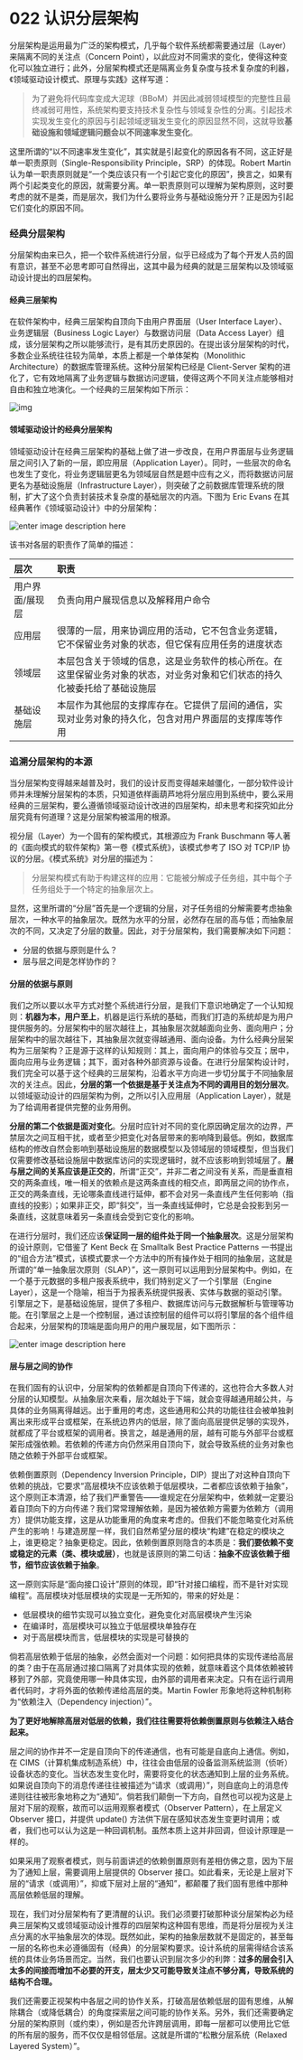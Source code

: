# 022 认识分层架构

分层架构是运用最为广泛的架构模式，几乎每个软件系统都需要通过层（Layer）来隔离不同的关注点（Concern Point），以此应对不同需求的变化，使得这种变化可以独立进行；此外，分层架构模式还是隔离业务复杂度与技术复杂度的利器，《领域驱动设计模式、原理与实践》这样写道：

> 为了避免将代码库变成大泥球（BBoM）并因此减弱领域模型的完整性且最终减弱可用性，系统架构要支持技术复杂性与领域复杂性的分离。引起技术实现发生变化的原因与引起领域逻辑发生变化的原因显然不同，这就导致**基础设施和领域逻辑问题会以不同速率发生变化**。

这里所谓的“以不同速率发生变化”，其实就是引起变化的原因各有不同，这正好是单一职责原则（Single-Responsibility Principle，SRP）的体现。Robert Martin 认为单一职责原则就是“一个类应该只有一个引起它变化的原因”，换言之，如果有两个引起类变化的原因，就需要分离。单一职责原则可以理解为架构原则，这时要考虑的就不是类，而是层次，我们为什么要将业务与基础设施分开？正是因为引起它们变化的原因不同。

### 经典分层架构

分层架构由来已久，把一个软件系统进行分层，似乎已经成为了每个开发人员的固有意识，甚至不必思考即可自然得出，这其中最为经典的就是三层架构以及领域驱动设计提出的四层架构。

#### 经典三层架构

在软件架构中，经典三层架构自顶向下由用户界面层（User Interface Layer）、业务逻辑层（Business Logic Layer）与数据访问层（Data Access Layer）组成，该分层架构之所以能够流行，是有其历史原因的。在提出该分层架构的时代，多数企业系统往往较为简单，本质上都是一个单体架构（Monolithic Architecture）的数据库管理系统。这种分层架构已经是 Client-Server 架构的进化了，它有效地隔离了业务逻辑与数据访问逻辑，使得这两个不同关注点能够相对自由和独立地演化。一个经典的三层架构如下所示：

![img](images/da59ee30-acf2-11e8-9c45-adc0fa12a28f.png)

#### 领域驱动设计的经典分层架构

领域驱动设计在经典三层架构的基础上做了进一步改良，在用户界面层与业务逻辑层之间引入了新的一层，即应用层（Application Layer）。同时，一些层次的命名也发生了变化，将业务逻辑层更名为领域层自然是题中应有之义，而将数据访问层更名为基础设施层（Infrastructure Layer），则突破了之前数据库管理系统的限制，扩大了这个负责封装技术复杂度的基础层次的内涵。下图为 Eric Evans 在其经典著作《领域驱动设计》中的分层架构：

![enter image description here](images/f942d550-acf2-11e8-afe5-6ba901a27e1b.png)

该书对各层的职责作了简单的描述：

| 层次            | 职责                                                         |
| :-------------- | :----------------------------------------------------------- |
| 用户界面/展现层 | 负责向用户展现信息以及解释用户命令                           |
| 应用层          | 很薄的一层，用来协调应用的活动，它不包含业务逻辑，它不保留业务对象的状态，但它保有应用任务的进度状态 |
| 领域层          | 本层包含关于领域的信息，这是业务软件的核心所在。在这里保留业务对象的状态，对业务对象和它们状态的持久化被委托给了基础设施层 |
| 基础设施层      | 本层作为其他层的支撑库存在。它提供了层间的通信，实现对业务对象的持久化，包含对用户界面层的支撑库等作用 |

### 追溯分层架构的本源

当分层架构变得越来越普及时，我们的设计反而变得越来越僵化，一部分软件设计师并未理解分层架构的本质，只知道依样画葫芦地将分层应用到系统中，要么采用经典的三层架构，要么遵循领域驱动设计改进的四层架构，却未思考和探究如此分层究竟有何道理？这是分层架构被滥用的根源。

视分层（Layer）为一个固有的架构模式，其根源应为 Frank Buschmann 等人著的《面向模式的软件架构》第一卷《模式系统》，该模式参考了 ISO 对 TCP/IP 协议的分层。《模式系统》对分层的描述为：

> 分层架构模式有助于构建这样的应用：它能被分解成子任务组，其中每个子任务组处于一个特定的抽象层次上。

显然，这里所谓的“分层”首先是一个逻辑的分层，对子任务组的分解需要考虑抽象层次，一种水平的抽象层次。既然为水平的分层，必然存在层的高与低；而抽象层次的不同，又决定了分层的数量。因此，对于分层架构，我们需要解决如下问题：

- 分层的依据与原则是什么？
- 层与层之间是怎样协作的？

#### 分层的依据与原则

我们之所以要以水平方式对整个系统进行分层，是我们下意识地确定了一个认知规则：**机器为本，用户至上**，机器是运行系统的基础，而我们打造的系统却是为用户提供服务的。分层架构中的层次越往上，其抽象层次就越面向业务、面向用户；分层架构中的层次越往下，其抽象层次就变得越通用、面向设备。为什么经典分层架构为三层架构？正是源于这样的认知规则：其上，面向用户的体验与交互；居中，面向应用与业务逻辑；其下，面对各种外部资源与设备。在进行分层架构设计时，我们完全可以基于这个经典的三层架构，沿着水平方向进一步切分属于不同抽象层次的关注点。因此，**分层的第一个依据是基于关注点为不同的调用目的划分层次**。以领域驱动设计的四层架构为例，之所以引入应用层（Application Layer），就是为了给调用者提供完整的业务用例。

**分层的第二个依据是面对变化**。分层时应针对不同的变化原因确定层次的边界，严禁层次之间互相干扰，或者至少把变化对各层带来的影响降到最低。例如，数据库结构的修改自然会影响到基础设施层的数据模型以及领域层的领域模型，但当我们仅需要修改基础设施层中数据库访问的实现逻辑时，就不应该影响到领域层了。**层与层之间的关系应该是正交的**，所谓“正交”，并非二者之间没有关系，而是垂直相交的两条直线，唯一相关的依赖点是这两条直线的相交点，即两层之间的协作点，正交的两条直线，无论哪条直线进行延伸，都不会对另一条直线产生任何影响（指直线的投影）；如果非正交，即“斜交”，当一条直线延伸时，它总是会投影到另一条直线，这就意味着另一条直线会受到它变化的影响。

在进行分层时，我们还应该**保证同一层的组件处于同一个抽象层次**。这是分层架构的设计原则，它借鉴了 Kent Beck 在 Smalltalk Best Practice Patterns 一书提出的“组合方法”模式，该模式要求一个方法中的所有操作处于相同的抽象层，这就是所谓的“单一抽象层次原则（SLAP）”，这一原则可以运用到分层架构中。例如，在一个基于元数据的多租户报表系统中，我们特别定义了一个引擎层（Engine Layer），这是一个隐喻，相当于为报表系统提供报表、实体与数据的驱动引擎。引擎层之下，是基础设施层，提供了多租户、数据库访问与元数据解析与管理等功能。在引擎层之上是一个控制层，通过该控制层的组件可以将引擎层的各个组件组合起来，分层架构的顶端是面向用户的用户展现层，如下图所示：

![enter image description here](images/19351620-acf3-11e8-afe5-6ba901a27e1b.png)

#### 层与层之间的协作

在我们固有的认识中，分层架构的依赖都是自顶向下传递的，这也符合大多数人对分层的认知模型。从抽象层次来看，层次越处于下端，就会变得越通用越公共，与具体的业务隔离得越远。出于重用的考虑，这些通用和公共的功能往往会被单独剥离出来形成平台或框架，在系统边界内的低层，除了面向高层提供足够的实现外，就都成了平台或框架的调用者。换言之，越是通用的层，越有可能与外部平台或框架形成强依赖。若依赖的传递方向仍然采用自顶向下，就会导致系统的业务对象也随之依赖于外部平台或框架。

依赖倒置原则（Dependency Inversion Principle，DIP）提出了对这种自顶向下依赖的挑战，它要求“高层模块不应该依赖于低层模块，二者都应该依赖于抽象”，这个原则正本清源，给了我们严重警告——谁规定在分层架构中，依赖就一定要沿着自顶向下的方向传递？我们常常理解依赖，是因为被依赖方需要为依赖方（调用方）提供功能支撑，这是从功能重用的角度来考虑的。但我们不能忽略变化对系统产生的影响！与建造房屋一样，我们自然希望分层的模块“构建”在稳定的模块之上，谁更稳定？抽象更稳定。因此，依赖倒置原则隐含的本质是：**我们要依赖不变或稳定的元素（类、模块或层）**，也就是该原则的第二句话：**抽象不应该依赖于细节，细节应该依赖于抽象**。

这一原则实际是“面向接口设计”原则的体现，即“针对接口编程，而不是针对实现编程”。高层模块对低层模块的实现是一无所知的，带来的好处是：

- 低层模块的细节实现可以独立变化，避免变化对高层模块产生污染
- 在编译时，高层模块可以独立于低层模块单独存在
- 对于高层模块而言，低层模块的实现是可替换的

倘若高层依赖于低层的抽象，必然会面对一个问题：如何把具体的实现传递给高层的类？由于在高层通过接口隔离了对具体实现的依赖，就意味着这个具体依赖被转移到了外部，究竟使用哪一种具体实现，由外部的调用者来决定。只有在运行调用者代码时，才将外面的依赖传递给高层的类。Martin Fowler 形象地将这种机制称为“依赖注入（Dependency injection）”。

**为了更好地解除高层对低层的依赖，我们往往需要将依赖倒置原则与依赖注入结合起来。**

层之间的协作并不一定是自顶向下的传递通信，也有可能是自底向上通信。例如，在 CIMS（计算机集成制造系统）中，往往会由低层的设备监测系统监测（侦听）设备状态的变化。当状态发生变化时，需要将变化的状态通知到上层的业务系统。如果说自顶向下的消息传递往往被描述为“请求（或调用）”，则自底向上的消息传递则往往被形象地称之为“通知”。倘若我们颠倒一下方向，自然也可以视为这是上层对下层的观察，故而可以运用观察者模式（Observer Pattern），在上层定义 Observer 接口，并提供 update() 方法供下层在感知状态发生变更时调用；或者，我们也可以认为这是一种回调机制。虽然本质上这并非回调，但设计原理是一样的。

如果采用了观察者模式，则与前面讲述的依赖倒置原则有差相仿佛之意，因为下层为了通知上层，需要调用上层提供的 Observer 接口。如此看来，无论是上层对下层的“请求（或调用）”，抑或下层对上层的“通知”，都颠覆了我们固有思维中那种高层依赖低层的理解。

现在，我们对分层架构有了更清醒的认识。我们必须要打破那种谈分层架构必为经典三层架构又或领域驱动设计推荐的四层架构这种固有思维，而是将分层视为关注点分离的水平抽象层次的体现。既然如此，架构的抽象层数就不是固定的，甚至每一层的名称也未必遵循固有（经典）的分层架构要求。设计系统的层需得结合该系统的具体业务场景而定。当然，我们也要认识到层次多少的利弊：**过多的层会引入太多的间接而增加不必要的开支，层太少又可能导致关注点不够分离，导致系统的结构不合理。**

我们还需要正视架构中各层之间的协作关系，打破高层依赖低层的固有思维，从解除耦合（或降低耦合）的角度探索层之间可能的协作关系。另外，我们还需要确定分层的架构原则（或约束），例如是否允许跨层调用，即每一层都可以使用比它低的所有层的服务，而不仅仅是相邻低层。这就是所谓的“松散分层系统（Relaxed Layered System）”。